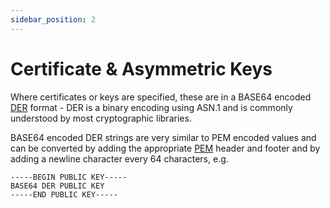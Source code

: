 ```yaml
---
sidebar_position: 2
---
```


# Certificate & Asymmetric Keys

Where certificates or keys are specified, these are in a BASE64 encoded 
[DER](https://en.wikipedia.org/wiki/X.690#DER_encoding) format - DER is a binary encoding using ASN.1 and is commonly 
understood by most cryptographic libraries. 

BASE64 encoded DER strings are very similar to PEM encoded values and can be converted by adding the appropriate 
[PEM](https://en.wikipedia.org/wiki/Privacy-Enhanced_Mail) header and footer and by adding a newline character every 64 
characters, e.g. 

```
-----BEGIN PUBLIC KEY-----
BASE64 DER PUBLIC KEY
-----END PUBLIC KEY-----
```